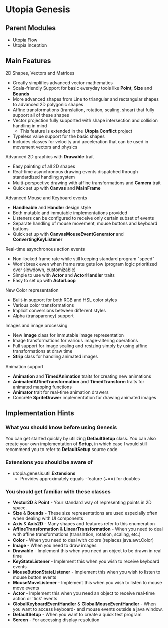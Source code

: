 # Utopia Genesis

## Parent Modules
- Utopia Flow
- Utopia Inception

## Main Features

2D Shapes, Vectors and Matrices
- Greatly simplifies advanced vector mathematics
- Scala-friendly Support for basic everyday tools like **Point**, **Size** and **Bounds**
- More advanced shapes from Line to triangular and rectangular shapes to advanced 2D polygonic shapes
- Affine transformations (translation, rotation, scaling, shear) that fully support all of these shapes
- Vector projection fully supported with shape intersection and collision handling in mind
    - This feature is extended in the **Utopia Conflict** project
- Typeless value support for the basic shapes
- Includes classes for velocity and acceleration that can be used in movement vectors and physics

Advanced 2D graphics with **Drawable** trait
- Easy painting of all 2D shapes
- Real-time asynchronous drawing events dispatched through standardized handling system
- Multi-perspective drawing with affine transformations and **Camera** trait
- Quick set up with **Canvas** and **MainFrame**

Advanced Mouse and Keyboard events
- **Handleable** and **Handler** design style
- Both mutable and immutable implementations provided
- Listeners can be configured to receive only certain subset of events
- Separate handling of mouse movement, mouse buttons and keyboard buttons
- Quick set up with **CanvasMouseEventGenerator** and **ConvertingKeyListener**

Real-time asynchronous action events
- Non-locked frame rate while still keeping standard program "speed"
- Won't break even when frame rate gets low (program logic prioritized over slowdown, customizable)
- Simple to use with **Actor** and **ActorHandler** traits
- Easy to set up with **ActorLoop**

New Color representation
- Built-in support for both RGB and HSL color styles
- Various color transformations
- Implicit conversions between different styles
- Alpha (transparency) support

Images and image processing
- New **Image** class for immutable image representation
- Image transformations for various image-altering operations
- Full support for image scaling and resizing simply by using affine transformations at draw time
- **Strip** class for handling animated images
    
Animation support
- **Animation** and **TimedAnimation** traits for creating new animations
- **AnimatedAffineTransformation** and **TimedTransform** traits for animated mapping functions
- **Animator** trait for real-time animation drawers
- Concrete **SpriteDrawer** implementation for drawing animated images

## Implementation Hints

### What you should know before using Genesis
You can get started quickly by utilizing **DefaultSetup** class. You can also create your own implementation of
**Setup**, in which case I would still recommend you to refer to **DefaultSetup** source code.

### Extensions you should be aware of
- utopia.genesis.util.**Extensions**
    - Provides approximately equals -feature (~==) for doubles

### You should get familiar with these classes
- **Vector2D** & **Point** - Your standard way of representing points in 2D space.
- **Size** & **Bounds** - These size representations are used especially often when dealing with UI components
- **Axis** & **Axis2D** - Many shapes and features refer to this enumeration
- **AffineTransformation** & **LinearTransformation** - When you need to deal with affine 
  transformations (translation, rotation, scaling, etc.)
- **Color** - When you need to deal with colors (replaces java.awt.Color)
- **Image** - When you need to draw images
- **Drawable** - Implement this when you need an object to be drawn in real time
- **KeyStateListener** - Implement this when you wish to receive keyboard events
- **MouseButtonStateListener** - Implement this when you wish to listen to mouse button events
- **MouseMoveListener** - Implement this when you wish to listen to mouse move events
- **Actor** - Implement this when you need an object to receive real-time action or 'tick' events
- **GlobalKeyboardEventHandler** & **GlobalMouseEventHandler** - When you want to access keyboard- and 
  mouse events outside a java window.
- **DefaultSetup** - When you want to create a quick test program
- **Screen** - For accessing display resolution
